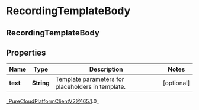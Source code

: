 # RecordingTemplateBody

## RecordingTemplateBody

## Properties

|Name | Type | Description | Notes|
|------------ | ------------- | ------------- | -------------|
| **text** | **String** | Template parameters for placeholders in template. | [optional] |



_PureCloudPlatformClientV2@165.1.0_
